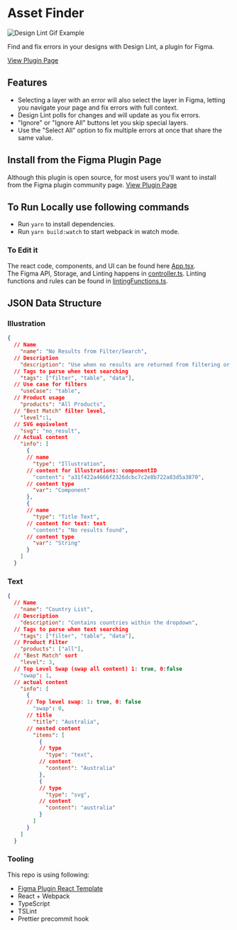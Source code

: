 # Asset Finder

![Design Lint Gif Example](https://github.com/destefanis/design-lint/blob/master/assets/lint-example.gif)


Find and fix errors in your designs with Design Lint, a plugin for Figma.

[View Plugin Page](https://www.figma.com/c/plugin/801195587640428208)

## Features 
* Selecting a layer with an error will also select the layer in Figma, letting you navigate your page and fix errors with full context.
* Design Lint polls for changes and will update as you fix errors.
* "Ignore" or "Ignore All" buttons let you skip special layers.
* Use the "Select All" option to fix multiple errors at once that share the same value.

## Install from the Figma Plugin Page
Although this plugin is open source, for most users you'll want to install from the Figma plugin community page.
[View Plugin Page](https://www.figma.com/c/plugin/801195587640428208)

## To Run Locally use following commands
* Run `yarn` to install dependencies.
* Run `yarn build:watch` to start webpack in watch mode.

### To Edit it
The react code, components, and UI can be found here [App.tsx](./src/app/components/App.tsx).  
The Figma API, Storage, and Linting happens in [controller.ts](./src/plugin/controller.ts).
Linting functions and rules can be found in [lintingFunctions.ts](./src/plugin/lintingFunctions.ts).

## JSON Data Structure

### Illustration
```json
{
  // Name
    "name": "No Results from Filter/Search",
  // Description
    "description": "Use when no results are returned from filtering or searching through a table.",
  // Tags to parse when text searching
    "tags": ["filter", "table", "data"],
  // Use case for filters
    "useCase": "table",
  // Product usage
    "products": "All Products",
  // "Best Match" filter level, 
    "level":1,
  // SVG equivelent
    "svg": "no_result",
  // Actual content
    "info": [
      {
      // name
        "type": "Illustration",
      // content for illustrations: componentID
        "content": "a31f422a4666f2326dcbc7c2e8b722a83d5a3870",
      // content type
        "var": "Component"
      },
      {
      // name
        "type": "Title Text",
      // content for text: text
        "content": "No results found",
      // content type
        "var": "String"
      }
    ]
  }
```

### Text
```json
{
  // Name
    "name": "Country List",
  // Description
    "description": "Contains countries within the dropdown",
  // Tags to parse when text searching
    "tags": ["filter", "table", "data"],
  // Product Filter
    "products": ["all"],
  // "Best Match" sort
    "level": 3,
  // Top Level Swap (swap all content) 1: true, 0:false
    "swap": 1,
  // actual content
    "info": [
      {
      // Top level swap: 1: true, 0: false
        "swap": 0,
      // title
        "title": "Australia",
      // nested content
        "items": [
          {
          // type
            "type": "text",
          // content
            "content": "Australia"
          },
          {
          // type
            "type": "svg",
          // content
            "content": "australia"
          }
        ]
      }
    ]
  }
```

### Tooling
This repo is using following:
* [Figma Plugin React Template](https://github.com/nirsky/figma-plugin-react-template)
* React + Webpack
* TypeScript
* TSLint
* Prettier precommit hook

